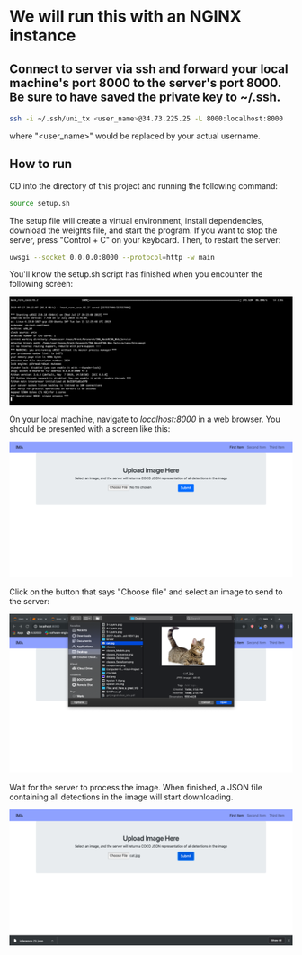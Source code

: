 # We will run this with an NGINX instance

## Connect to server via ssh and forward your local machine's port 8000 to the server's port 8000. Be sure to have saved the private key to ~/.ssh. 

```bash
ssh -i ~/.ssh/uni_tx <user_name>@34.73.225.25 -L 8000:localhost:8000
```
where "<user_name>" would be replaced by your actual username. 

## How to run

CD into the directory of this project and running the following command: 

```bash
source setup.sh
```

The setup file will create a virtual environment, install dependencies, download the weights file, and start the program. If you want to stop the server, press "Control + C" on your keyboard. Then, to restart the server:

```bash
uwsgi --socket 0.0.0.0:8000 --protocol=http -w main
```
You'll know the setup.sh script has finished when you encounter the following screen:

![picture](images/finished.png)

On your local machine, navigate to *localhost:8000* in a web browser. You should be presented with a screen like this:

![picture](images/home_screen.png)


Click on the button that says "Choose file" and select an image to send to the server:

![picture](images/upload.png)

Wait for the server to process the image. When finished, a JSON file containing all detections in the image will start downloading. 

![picture](images/getjson.png)
